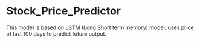 # Stock_Price_Predictor
This model is based on LSTM (Long Short term memory) model, uses price of last 100 days to predict future output.
